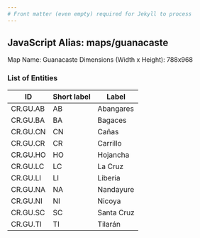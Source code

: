 ```yaml
---
# Front matter (even empty) required for Jekyll to process
---
```


## JavaScript Alias: maps/guanacaste

Map Name: Guanacaste
Dimensions (Width x Height): 788x968


### List of Entities

ID | Short label | Label   | 
---|---|---|
CR.GU.AB| AB | Abangares  |
CR.GU.BA| BA | Bagaces    |
CR.GU.CN| CN | Cañas      | 
CR.GU.CR| CR | Carrillo   |
CR.GU.HO| HO | Hojancha   |
CR.GU.LC| LC | La Cruz    |
CR.GU.LI| LI | Liberia    |
CR.GU.NA| NA | Nandayure  |
CR.GU.NI| NI | Nicoya     |
CR.GU.SC| SC | Santa Cruz |
CR.GU.TI| TI | Tilarán    | 
